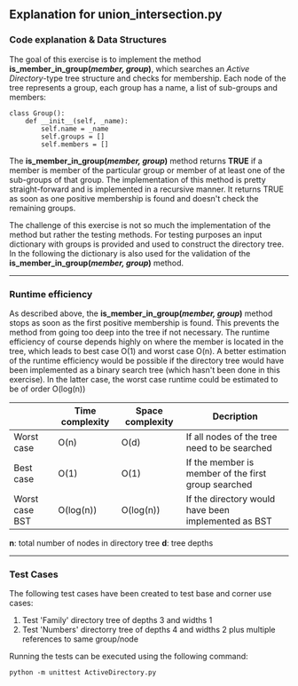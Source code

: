 ## Explanation for union_intersection.py

### Code explanation & Data Structures

The goal of this exercise is to implement the method **is_member_in_group(*member, group*)**, which searches an *Active Directory*-type tree structure and checks for membership. Each node of the tree represents a group, each group has a name, a list of sub-groups and members:
```
class Group():
    def __init__(self, _name):
        self.name = _name
        self.groups = []
        self.members = []
```

 The **is_member_in_group(*member, group*)** method returns **TRUE** if a member is member of the particular group or member of at least one of the sub-groups of that group. The implementation of this method is pretty straight-forward and is implemented in a recursive manner. It returns TRUE as soon as one positive membership is found and doesn't check the remaining groups.

 The challenge of this exercise is not so much the implementation of the method but rather the testing methods. For testing purposes an input dictionary with groups is provided and used to construct the directory tree. In the following the dictionary is also used for the validation of the **is_member_in_group(*member, group*)** method.

---

### Runtime efficiency

As described above, the **is_member_in_group(*member, group*)** method stops as soon as the first positive membership is found. This prevents the method from going too deep into the tree if not necessary. The runtime efficiency of course depends highly on where the member is located in the tree, which leads to best case O(1) and worst case O(n). A better estimation of the runtime efficiency would be possible if the directory tree would have been implemented as a binary search tree (which hasn't been done in this exercise). In the latter case, the worst case runtime could be estimated to be of order O(log(n))

|  | Time complexity | Space complexity | Decription |
| ------------------- | --------------- | ---------------- | ---------------- |
| Worst case | O(n) | O(d) | If all nodes of the tree need to be searched |
| Best case | O(1) | O(1) | If the member is member of the first group searched |
| Worst case BST | O(log(n)) | O(log(n)) | If the directory would have been implemented as BST |

**n**: total number of nodes in directory tree
**d**: tree depths

---

### Test Cases

The following test cases have been created to test base and corner use cases:

1. Test 'Family' directory tree of depths 3 and widths 1
2. Test 'Numbers' directorry tree of depths 4 and widths 2 plus multiple references to same group/node

Running the tests can be executed using the following command:

```
python -m unittest ActiveDirectory.py
```